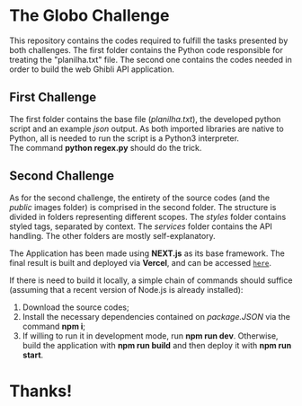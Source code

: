 # The Globo Challenge

This repository contains the codes required to fulfill the tasks presented by both challenges. The first folder contains the Python code responsible for treating the "planilha.txt" file. The second one contains the codes needed in order to build the web Ghibli API application.

## First Challenge

The first folder contains the base file (*planilha.txt*), the developed python script and an example *json* output. As both imported libraries are native to Python, all is needed to run the script is a Python3 interpreter.  
The command **python regex.py** should do the trick.

## Second Challenge

As for the second challenge, the entirety of the source codes (and the *public* images folder) is comprised in the second folder. The structure is divided in folders representing different scopes. The *styles* folder contains styled tags, separated by context. The *services* folder contains the API handling. The other folders are mostly self-explanatory.

The Application has been made using **NEXT.js** as its base framework. The final result is built and deployed via **Vercel**, and can be accessed [`here`](https://ghibli-list.vercel.app/).

If there is need to build it locally, a simple chain of commands should suffice (assuming that a recent version of Node.js is already installed):

1) Download the source codes;
2) Install the necessary dependencies contained on *package.JSON* via the command **npm i**;
3) If willing to run it in development mode, run **npm run dev**. Otherwise, build the application with **npm run build** and then deploy it with **npm run start**.

# Thanks!
